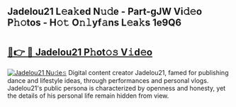## Jadelou21 L𝚎a𝚔ed N𝚞𝚍e - Part-gJW Vi𝚍𝚎o P𝚑𝚘tos - H𝚘𝚝 O𝚗𝚕yf𝚊ns L𝚎a𝚔s 1e9Q6

# <h2><a href="http://kf2ro4.oniu.top/?m=Jadelou21">🔗👉 🔴 Jadelou21 P𝚑ot𝚘𝚜 V𝚒d𝚎o</a></h2>

[![Jadelou21 Nu𝚍e𝚜](https://i.imgur.com/0qMVB7G.gif)](http://kf2ro4.oniu.top/?m=Jadelou21)
Digital content creator Jadelou21, famed for publishing dance and lifestyle ideas, through performances and personal vlogs. Jadelou21's public persona is characterized by openness and honesty, yet the details of his personal life remain hidden from view.  
